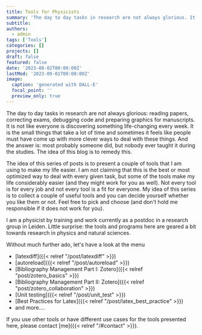 ```yaml
---
title: Tools for Physicists
summary: 'The day to day tasks in research are not always glorious. It is not like everyone is discovering something life-changing every week. This series of blog posts presents a couple of tools that might make your life a bit easier.'
subtitle: 
authors:
  - admin
tags: ['Tools']
categories: []
projects: []
draft: false
featured: false
date: '2023-08-02T00:00:00Z'
lastMod: '2023-09-01T00:00:00Z'
image: 
  caption: 'generated with DALL-E'
  focal_point: ''
  preview_only: true
---  
```


The day to day tasks in research are not always glorious: reading papers, correcting exams, debugging code and preparing graphics for manuscripts. It is not like everyone is discovering something life-changing every week.
It is the small things that take a lot of time and sometimes it feels like people must have come up with more clever ways to deal with these things. And the answer is: most probably someone did, but nobody ever taught it during the studies. The idea of this blog is to remedy this.

The idea of this series of posts is to present a couple of tools that I am using to make my life easier. I am not claiming that this is the best or most optimized way to deal with every given task, but some of the tools make my life considerably easier (and they might work for you as well).
Not every tool is for every job and not every tool is a fit for everyone. My idea of this series is to collect a couple of useful tools and you can decide yourself whether you like them or not. Feel free to pick and choose (and don't hold me responsible if it does not work for you).

I am a physicist by training and work currently as a postdoc in a research group in Leiden. Little surprise: the tools and programs here are geared a bit towards research in physics and natural sciences.

Without much further ado, let's have a look at the menu
- [latexdiff]({{< relref "/post/latexdiff" >}})
- [autoreload]({{< relref "/post/autoreload" >}})
- [Bibliography Management Part I: Zotero]({{< relref "post/zotero_basics" >}})
- [Bibliography Management Part II: Zotero]({{< relref "post/zotero_collaboration" >}})
- [Unit testing]({{< relref "/post/unit_test" >}})
- [Best Practices for Latex]({{< relref "/post/latex_best_practice" >}})
- and more....

If you use other tools or have different use cases for the tools presented here, please contact [me]({{< relref "/#contact" >}}).